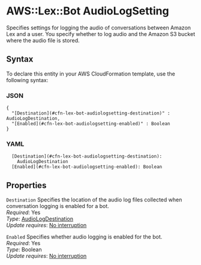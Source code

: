# AWS::Lex::Bot AudioLogSetting<a name="aws-properties-lex-bot-audiologsetting"></a>

Specifies settings for logging the audio of conversations between Amazon Lex and a user\. You specify whether to log audio and the Amazon S3 bucket where the audio file is stored\.

## Syntax<a name="aws-properties-lex-bot-audiologsetting-syntax"></a>

To declare this entity in your AWS CloudFormation template, use the following syntax:

### JSON<a name="aws-properties-lex-bot-audiologsetting-syntax.json"></a>

```
{
  "[Destination](#cfn-lex-bot-audiologsetting-destination)" : AudioLogDestination,
  "[Enabled](#cfn-lex-bot-audiologsetting-enabled)" : Boolean
}
```

### YAML<a name="aws-properties-lex-bot-audiologsetting-syntax.yaml"></a>

```
  [Destination](#cfn-lex-bot-audiologsetting-destination): 
    AudioLogDestination
  [Enabled](#cfn-lex-bot-audiologsetting-enabled): Boolean
```

## Properties<a name="aws-properties-lex-bot-audiologsetting-properties"></a>

`Destination`  <a name="cfn-lex-bot-audiologsetting-destination"></a>
Specifies the location of the audio log files collected when conversation logging is enabled for a bot\.  
*Required*: Yes  
*Type*: [AudioLogDestination](aws-properties-lex-bot-audiologdestination.md)  
*Update requires*: [No interruption](https://docs.aws.amazon.com/AWSCloudFormation/latest/UserGuide/using-cfn-updating-stacks-update-behaviors.html#update-no-interrupt)

`Enabled`  <a name="cfn-lex-bot-audiologsetting-enabled"></a>
Specifies whether audio logging is enabled for the bot\.  
*Required*: Yes  
*Type*: Boolean  
*Update requires*: [No interruption](https://docs.aws.amazon.com/AWSCloudFormation/latest/UserGuide/using-cfn-updating-stacks-update-behaviors.html#update-no-interrupt)